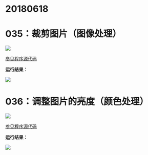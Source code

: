 # 20180618

# 035：裁剪图片（图像处理）

<img src="http://image.renkaigis.com/keepcoding/2018061801.png">

<a href="https://github.com/renkaigis/KeepCoding/tree/master/2018/06/18" target="_blank">参见程序源代码</a>

**运行结果：**

<img src="http://image.renkaigis.com/keepcoding/2018061802.png">

# 036：调整图片的亮度（颜色处理）

<img src="http://image.renkaigis.com/keepcoding/2018061803.png">

<a href="https://github.com/renkaigis/KeepCoding/tree/master/2018/06/18" target="_blank">参见程序源代码</a>

**运行结果：**

<img src="http://image.renkaigis.com/keepcoding/2018061804.png">